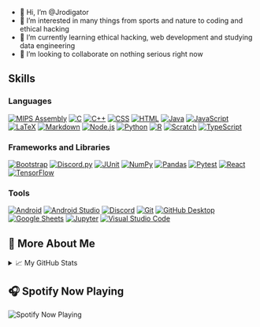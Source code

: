 - 👋 Hi, I’m @Jrodigator
- 👀 I’m interested in many things from sports and nature to coding and ethical hacking
- 🌱 I’m currently learning ethical hacking, web development and studying data engineering 
- 💞️ I’m looking to collaborate on nothing serious right now 

## Skills
  <h3>Languages</h3>

  <p>
      <a href=""><img alt="MIPS Assembly" src="https://custom-icon-badges.demolab.com/badge/Assembly-525252.svg?logo=asm-hex&logoColor=white"></a>
      <a href=""><img alt="C" src="https://custom-icon-badges.demolab.com/badge/C-03599C.svg?logo=c-in-hexagon&logoColor=white"></a>
      <a href=""><img alt="C++" src="https://custom-icon-badges.demolab.com/badge/C++-9C033A.svg?logo=cpp2&logoColor=white"></a>
<!--       <a href=""><img alt="C#" src="https://custom-icon-badges.demolab.com/badge/C%23-68217A.svg?logo=cs2&logoColor=white"></a> -->
      <a href=""><img alt="CSS" src="https://img.shields.io/badge/CSS-1572B6.svg?logo=css3&logoColor=white"></a>
      <a href=""><img alt="HTML" src="https://img.shields.io/badge/HTML-E34F26.svg?logo=html5&logoColor=white"></a>
      <a href=""><img alt="Java" src="https://custom-icon-badges.demolab.com/badge/Java-007396.svg?logo=java&logoColor=white"></a>
      <a href=""><img alt="JavaScript" src="https://img.shields.io/badge/JavaScript-F7DF1E.svg?logo=javascript&logoColor=black"></a>
      <a href=""><img alt="LaTeX" src="https://img.shields.io/badge/LaTeX-008080.svg?logo=LaTeX&logoColor=white"></a>
      <a href=""><img alt="Markdown" src="https://img.shields.io/badge/Markdown-000000.svg?logo=markdown&logoColor=white"></a>
      <a href=""><img alt="Node.js" src="https://img.shields.io/badge/Node.js-43853D.svg?logo=node.js&logoColor=white"></a>
      <a href=""><img alt="Python" src="https://img.shields.io/badge/Python-14354C.svg?logo=python&logoColor=white"></a>
      <a href=""><img alt="R" src="https://img.shields.io/badge/R-276DC3.svg?logo=r&logoColor=white"></a>
      <a href=""><img alt="Scratch" src="https://img.shields.io/badge/Scratch-4D97FF.svg?logo=scratch&logoColor=white"></a>
      <a href=""><img alt="TypeScript" src="https://img.shields.io/badge/TypeScript-007ACC.svg?logo=typescript&logoColor=white"></a>
  </p>

  <h3>Frameworks and Libraries</h3>

  <p>
      <a href=""><img alt="Bootstrap" src="https://img.shields.io/badge/Bootstrap-7952B3.svg?logo=bootstrap&logoColor=white"></a>
      <a href=""><img alt="Discord.py" src="https://custom-icon-badges.demolab.com/badge/Discord.py-0d1620.svg?logo=dpy"></a>
      <a href=""><img alt="JUnit" src="https://custom-icon-badges.demolab.com/badge/JUnit-25A162.svg?logo=check-circle&logoColor=white"></a>
      <a href=""><img alt="NumPy" src="https://img.shields.io/badge/Numpy-013243.svg?logo=numpy&logoColor=white"></a>
      <a href=""><img alt="Pandas" src="https://img.shields.io/badge/Pandas-150458.svg?logo=pandas&logoColor=white"></a>
      <a href=""><img alt="Pytest" src="https://img.shields.io/badge/Pytest-0A9EDC.svg?logo=pytest&logoColor=white"></a>
      <a href=""><img alt="React" src="https://img.shields.io/badge/React-20232a.svg?logo=react&logoColor=%2361DAFB"></a>
      <a href=""><img alt="TensorFlow" src="https://img.shields.io/badge/TensorFlow-FF6F00.svg?logo=TensorFlow&logoColor=white"></a>
  </p>

  <h3>Tools</h3>

  <p>
      <a href="#"><img alt="Android" src="https://img.shields.io/badge/Android-3DDC84?logo=android&logoColor=white"></a>
      <a href="#"><img alt="Android Studio" src="https://img.shields.io/badge/Android%20Studio-008678.svg?logo=android-studio&logoColor=white"></a>
      <a href="#"><img alt="Discord" src="https://img.shields.io/badge/-Discord-5865F2.svg?logo=discord&logoColor=white"></a> 
      <a href="#"><img alt="Git" src="https://img.shields.io/badge/Git-F05033.svg?logo=git&logoColor=white"></a>
      <a href="#"><img alt="GitHub Desktop" src="https://img.shields.io/badge/GitHub%20Desktop-8034A9.svg?logo=github&logoColor=white"></a>
      <a href="#"><img alt="Google Sheets" src="https://img.shields.io/badge/Sheets-34A853.svg?logo=google%20sheets&logoColor=white"></a>
      <a href="#"><img alt="Jupyter" src="https://img.shields.io/badge/Jupyter-F37626.svg?logo=Jupyter&logoColor=white"></a>
      <a href="#"><img alt="Visual Studio Code" src="https://img.shields.io/badge/Visual%20Studio%20Code-0078d7.svg?logo=visual-studio-code&logoColor=white"></a>
  </p>

## 🚀 More About Me
<details>
  <summary>📈 My GitHub Stats</summary>
  ![Your GitHub Stats](https://github-readme-stats.vercel.app/api?username=Jrodigator&show_icons=true)
</details>

## 🎧 Spotify Now Playing
![Spotify Now Playing](https://spotify-now-playing-b6mcfgvtnd9l79w8465fvw4j2.vercel.app/api/spotify)




<!---
Jrodigator/Jrodigator is a ✨ special ✨ repository because its `README.md` (this file) appears on your GitHub profile.
You can click the Preview link to take a look at your changes.
--->
